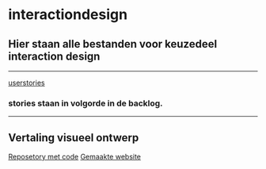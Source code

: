 # interactiondesign 
## Hier staan alle bestanden voor keuzedeel interaction design


---

[userstories]( https://trello.com/b/lCToHUnu/f2m6bo-e-commerce)
### stories staan in volgorde in de backlog.

---
## Vertaling visueel ontwerp
[Reposetory met code]( https://github.com/ScottZ2004/F2M6Wordpress)
[Gemaakte website](https://31658.hosts1.ma-cloud.nl/StedelijkMuseum/)


